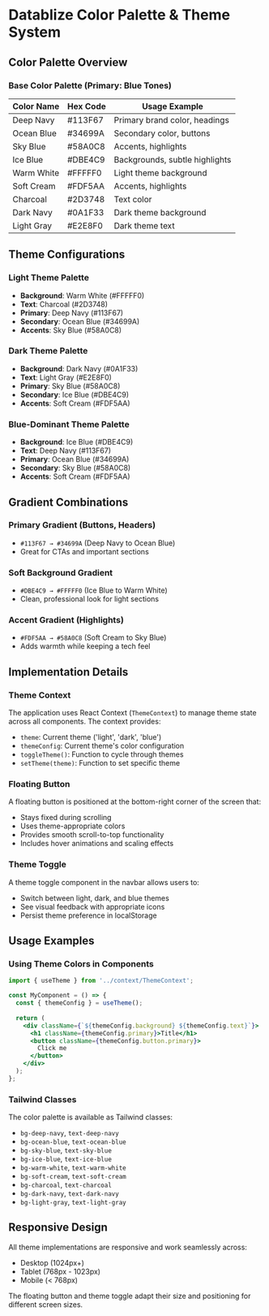 # Datablize Color Palette & Theme System

## Color Palette Overview

### Base Color Palette (Primary: Blue Tones)

| Color Name | Hex Code | Usage Example |
|------------|----------|---------------|
| Deep Navy | #113F67 | Primary brand color, headings |
| Ocean Blue | #34699A | Secondary color, buttons |
| Sky Blue | #58A0C8 | Accents, highlights |
| Ice Blue | #DBE4C9 | Backgrounds, subtle highlights |
| Warm White | #FFFFF0 | Light theme background |
| Soft Cream | #FDF5AA | Accents, highlights |
| Charcoal | #2D3748 | Text color |
| Dark Navy | #0A1F33 | Dark theme background |
| Light Gray | #E2E8F0 | Dark theme text |

## Theme Configurations

### Light Theme Palette
- **Background**: Warm White (#FFFFF0)
- **Text**: Charcoal (#2D3748)
- **Primary**: Deep Navy (#113F67)
- **Secondary**: Ocean Blue (#34699A)
- **Accents**: Sky Blue (#58A0C8)

### Dark Theme Palette
- **Background**: Dark Navy (#0A1F33)
- **Text**: Light Gray (#E2E8F0)
- **Primary**: Sky Blue (#58A0C8)
- **Secondary**: Ice Blue (#DBE4C9)
- **Accents**: Soft Cream (#FDF5AA)

### Blue-Dominant Theme Palette
- **Background**: Ice Blue (#DBE4C9)
- **Text**: Deep Navy (#113F67)
- **Primary**: Ocean Blue (#34699A)
- **Secondary**: Sky Blue (#58A0C8)
- **Accents**: Soft Cream (#FDF5AA)

## Gradient Combinations

### Primary Gradient (Buttons, Headers)
- `#113F67 → #34699A` (Deep Navy to Ocean Blue)
- Great for CTAs and important sections

### Soft Background Gradient
- `#DBE4C9 → #FFFFF0` (Ice Blue to Warm White)
- Clean, professional look for light sections

### Accent Gradient (Highlights)
- `#FDF5AA → #58A0C8` (Soft Cream to Sky Blue)
- Adds warmth while keeping a tech feel

## Implementation Details

### Theme Context
The application uses React Context (`ThemeContext`) to manage theme state across all components. The context provides:

- `theme`: Current theme ('light', 'dark', 'blue')
- `themeConfig`: Current theme's color configuration
- `toggleTheme()`: Function to cycle through themes
- `setTheme(theme)`: Function to set specific theme

### Floating Button
A floating button is positioned at the bottom-right corner of the screen that:
- Stays fixed during scrolling
- Uses theme-appropriate colors
- Provides smooth scroll-to-top functionality
- Includes hover animations and scaling effects

### Theme Toggle
A theme toggle component in the navbar allows users to:
- Switch between light, dark, and blue themes
- See visual feedback with appropriate icons
- Persist theme preference in localStorage

## Usage Examples

### Using Theme Colors in Components
```jsx
import { useTheme } from '../context/ThemeContext';

const MyComponent = () => {
  const { themeConfig } = useTheme();
  
  return (
    <div className={`${themeConfig.background} ${themeConfig.text}`}>
      <h1 className={themeConfig.primary}>Title</h1>
      <button className={themeConfig.button.primary}>
        Click me
      </button>
    </div>
  );
};
```

### Tailwind Classes
The color palette is available as Tailwind classes:
- `bg-deep-navy`, `text-deep-navy`
- `bg-ocean-blue`, `text-ocean-blue`
- `bg-sky-blue`, `text-sky-blue`
- `bg-ice-blue`, `text-ice-blue`
- `bg-warm-white`, `text-warm-white`
- `bg-soft-cream`, `text-soft-cream`
- `bg-charcoal`, `text-charcoal`
- `bg-dark-navy`, `text-dark-navy`
- `bg-light-gray`, `text-light-gray`

## Responsive Design
All theme implementations are responsive and work seamlessly across:
- Desktop (1024px+)
- Tablet (768px - 1023px)
- Mobile (< 768px)

The floating button and theme toggle adapt their size and positioning for different screen sizes.
